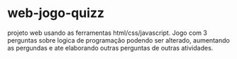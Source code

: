 # web-jogo-quizz
projeto web usando as ferramentas html/css/javascript. Jogo com 3 perguntas sobre logica de programação podendo ser alterado, aumentando as pergundas e ate elaborando outras perguntas de outras atividades.
